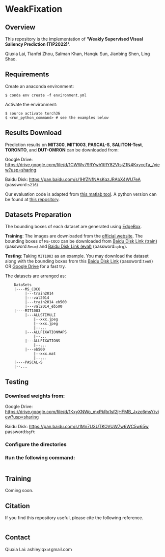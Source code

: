 # WeakFixation

## Overview
This repository is the implementation of **'Weakly Supervised Visual Saliency Prediction (TIP2022)'**.

Qiuxia Lai, Tianfei Zhou, Salman Khan, Hanqiu Sun, Jianbing Shen, Ling Shao.

## Requirements
Create  an anaconda environment:

```commandline
$ conda env create -f environment.yml
```

Activate the environment:

```commandline
$ source activate torch36
$ <run_python_command> # see the examples below
```

## Results Download
Prediction results on **MIT300**, **MIT1003**, **PASCAL-S**, **SALITON-Test**, **TORONTO**, and **DUT-OMRON** can be downloaded from:

Google Drive: <https://drive.google.com/file/d/1CWWv79RYwh1tRY82VtsjZ1N4KxyccTa_/view?usp=sharing>

Baidu Disk: <https://pan.baidu.com/s/1HfZNfNAsKqzJRAbX4WU7eA>  (password:`s216`)

Our evaluation code is adapted from [this matlab tool](https://github.com/cvzoya/saliency/tree/master/code_forMetrics).
A python version can be found at [this repository](https://github.com/tarunsharma1/saliency_metrics).

## Datasets Preparation

The bounding boxes of each dataset are generated using [EdgeBox](https://github.com/pdollar/edges).

**Training**: The images are downloaded from the [official website](https://cocodataset.org). The bounding boxes of `MS-COCO` can be downloaded from [Baidu Disk Link (train)](https://pan.baidu.com/s/11Jb4P0h_tECbmkypVri2oA) (password:`5ecm`) and [Baidu Disk Link (eval)](https://pan.baidu.com/s/11WzSLZ_BxbpuMoxqD96lcg) (password:`qdrg`).

**Testing**: Taking `MIT1003` as an example. You may download the dataset along with the bounding boxes from this [Baidu Disk Link](https://pan.baidu.com/s/1amWZZeNbGVHgSmD9vlsPCg) (password:`ten8`) OR [Google Drive](https://drive.google.com/file/d/1PCuxks2f5Aem8u0GwcbdLP2e11zySLyQ/view?usp=sharing) for a fast try.

The datasets are arranged as:

        DataSets
        |----MS_COCO
             |---train2014
             |---val2014
             |---train2014_eb500
             |---val2014_eb500
        |----MIT1003
             |---ALLSTIMULI
                 |--xxx.jpeg
                 |--xxx.jpeg
                 |--...
             |---ALLFIXATIONMAPS
                 |--...
             |---ALLFIXATIONS
                 |--...
             |---eb500
                 |--xxx.mat
                 |--...
        |----PASCAL-S
        |--...
        



## Testing

### Download weights from:

Google Drive: <https://drive.google.com/file/d/1KxyXNWo_mxPkRo1sf2jHFMB_Jxzc6msY/view?usp=sharing>

Baidu Disk: <https://pan.baidu.com/s/1Mn7U3UTKOVUW7w6WC5w65w> password:`bgft`

### Configure the directories

### Run the following command:

```commandline

```

## Training

Coming soon.

## Citation
If you find this repository useful, please cite the following reference.
```

```

## Contact

Qiuxia Lai: ashleylqx`at`gmail.com

